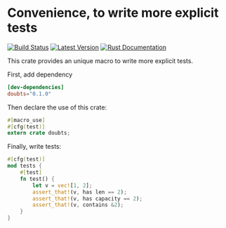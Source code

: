 Convenience, to write more explicit tests
=========================================

[![Build Status](https://travis-ci.org/rustyTheClone/doubts.svg?branch=master)](https://github.com/rustyTheClone/doubts)
[![Latest Version](https://img.shields.io/crates/v/doubts.svg)](https://crates.io/crates/doubts)
[![Rust Documentation](https://img.shields.io/badge/api-rustdoc-orange.svg)](https://docs.rs/doubts/)

This crate provides an unique macro to write more explicit tests.

First, add dependency
```toml
[dev-dependencies]
doubts="0.1.0"
```
Then declare the use of this crate:
```rust
#[macro_use]
#[cfg(test)]
extern crate doubts;
```

Finally, write tests:
```rust
#[cfg(test)]
mod tests {
    #[test]
    fn test() {
        let v = vec![1, 2];
        assert_that!(v, has len == 2);
        assert_that!(v, has capacity == 2);
        assert_that!(v, contains &2);
    }
}
```